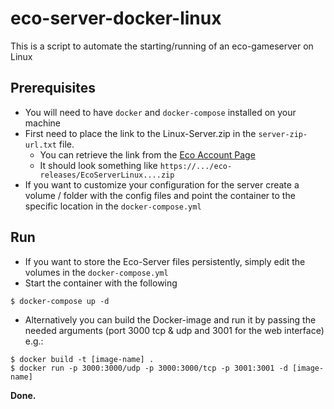 # eco-server-docker-linux
This is a script to automate the starting/running of an eco-gameserver on Linux

## Prerequisites
- You will need to have `docker` and `docker-compose` installed on your machine 
- First need to place the link to the Linux-Server.zip in the `server-zip-url.txt` file.
  - You can retrieve the link from the [Eco Account Page](https://play.eco/account)
  - It should look something like `https://.../eco-releases/EcoServerLinux....zip`
- If you want to customize your configuration for the server create a volume / folder with the config files and point the container to the specific location in the `docker-compose.yml`
  
## Run
- If you want to store the Eco-Server files persistently, simply edit the volumes in the `docker-compose.yml`
- Start the container with the following

```
$ docker-compose up -d
```

- Alternatively you can build the Docker-image and run it by passing the needed arguments (port 3000 tcp & udp and 3001 for the web interface) e.g.:
```
$ docker build -t [image-name] .
$ docker run -p 3000:3000/udp -p 3000:3000/tcp -p 3001:3001 -d [image-name]
```

**Done.**

